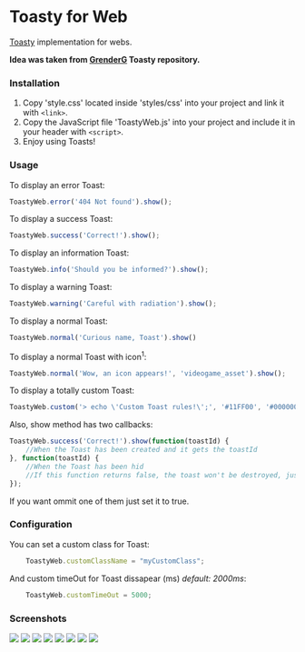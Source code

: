 # Toasty for Web
[Toasty](https://github.com/GrenderG/Toasty) implementation for webs.

**Idea was taken from [GrenderG](https://github.com/GrenderG) Toasty repository.**

### Installation
1. Copy 'style.css' located inside 'styles/css' into your project and link it with ```<link>```.
2. Copy the JavaScript file 'ToastyWeb.js' into your project and include it in your header with ```<script>```.
3. Enjoy using Toasts!

### Usage
To display an error Toast:
```javascript
ToastyWeb.error('404 Not found').show();
```

To display a success Toast:
```javascript
ToastyWeb.success('Correct!').show();
```

To display an information Toast:
```javascript
ToastyWeb.info('Should you be informed?').show();
```

To display a warning Toast:
```javascript
ToastyWeb.warning('Careful with radiation').show();
```

To display a normal Toast:
```javascript
ToastyWeb.normal('Curious name, Toast').show()
```

To display a normal Toast with icon<sup>1</sup>:
```javascript
ToastyWeb.normal('Wow, an icon appears!', 'videogame_asset').show();
```

To display a totally custom Toast:
```javascript
ToastyWeb.custom('> echo \'Custom Toast rules!\';', '#11FF00', '#000000', 'computer').show();
```

Also, show method has two callbacks:
```javascript
ToastyWeb.success('Correct!').show(function(toastId) {
    //When the Toast has been created and it gets the toastId
}, function(toastId) {
    //When the Toast has been hid
    //If this function returns false, the toast won't be destroyed, just hid
});
```
If you want ommit one of them just set it to true.

### Configuration
You can set a custom class for Toast:
```javascript
    ToastyWeb.customClassName = "myCustomClass";
```

And custom timeOut for Toast dissapear (ms) _default: 2000ms_:
```javascript
    ToastyWeb.customTimeOut = 5000;
```

### Screenshots

<img src="https://raw.githubusercontent.com/legomolina/Toasty-for-web/master/art/toast.gif">
<img src="https://raw.githubusercontent.com/legomolina/Toasty-for-web/master/art/toast_error.png">
<img src="https://raw.githubusercontent.com/legomolina/Toasty-for-web/master/art/toast_success.png">
<img src="https://raw.githubusercontent.com/legomolina/Toasty-for-web/master/art/toast_info.png">
<img src="https://raw.githubusercontent.com/legomolina/Toasty-for-web/master/art/toast_warning.png">
<img src="https://raw.githubusercontent.com/legomolina/Toasty-for-web/master/art/toast_normal.png">
<img src="https://raw.githubusercontent.com/legomolina/Toasty-for-web/master/art/toast_icon.png">
<img src="https://raw.githubusercontent.com/legomolina/Toasty-for-web/master/art/toast_custom.png">
